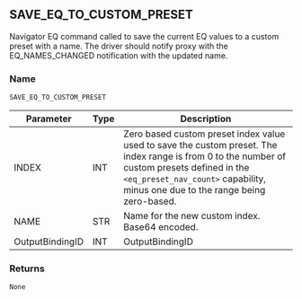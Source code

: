 ## SAVE\_EQ\_TO\_CUSTOM\_PRESET

Navigator EQ command called to save the current EQ values to a custom preset with a name. The driver should notify proxy with the EQ\_NAMES\_CHANGED notification with the updated name.


### Name

`SAVE_EQ_TO_CUSTOM_PRESET`


| Parameter       | Type | Description                                                                                                                                                                                                                     |
| --------------- | ---- | ------------------------------------------------------------------------------------------------------------------------------------------------------------------------------------------------------------------------------- |
| INDEX           | INT  | Zero based custom preset index value used to save the custom preset.  The index range is from 0 to the number of custom presets defined in the `<eq_preset_nav_count>` capability, minus one due to the range being zero-based. |
| NAME            | STR  | Name for the new custom index.  Base64 encoded.                                                                                                                                                                                 |
| OutputBindingID | INT  | OutputBindingID                                                                                                                                                                                                                 |


### Returns

`None`



